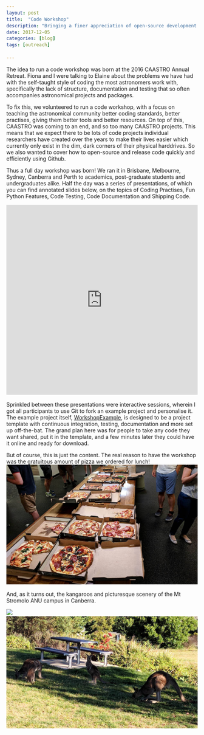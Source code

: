 ```yaml
---
layout: post
title:  "Code Workshop"
description: "Bringing a finer appreciation of open-source development to the astronomical masses!"
date: 2017-12-05
categories: [blog]
tags: [outreach]

---
```


The idea to run a code workshop was born at the 2016 CAASTRO Annual Retreat. Fiona and I were talking to Elaine
about the problems we have had with the self-taught style of coding the most astronomers work with, specifically
the lack of structure, documentation and testing that so often accompanies astronomical projects and packages.

To fix this, we volunteered to run a code workshop, with a focus on teaching the astronomical community
better coding standards, better practises, giving them better tools and better resources. On top of this, 
CAASTRO was coming to an end, and so too many CAASTRO projects. This means that we expect there to be lots of 
code projects individual researchers have created over the years to make their lives easier which currently
only exist in the dim, dark corners of their physical harddrives. So we also wanted to cover how to open-source
and release code quickly and efficiently using Github.

Thus a full day workshop was born! We ran it in Brisbane, Melbourne, Sydney, Canberra and Perth
to academics, post-graduate students and undergraduates alike. Half the day was a series of presentations,
of which you can find annotated slides below, on the topics of Coding Practises, Fun Python Features, Code Testing,
Code Documentation and Shipping Code.


<iframe src="https://drive.google.com/file/d/1SwTiAw-c26Ui5NjXQNFPt4M9lZijIx5c/preview" width="100%" height="500px" style="border: none;"></iframe>


Sprinkled between these presentations were interactive sessions, wherein I got all participants to use Git to
fork an example project and personalise it. The example project itself, [WorkshopExample](https://github.com/Samreay/WorkshopExample),
is designed to be a project template with continuous integration, testing, documentation and more set up off-the-bat.
The grand plan here was for people to take any code they want shared, put it in the template, and a few minutes
later they could have it online and ready for download.

But of course, this is just the content. The real reason to have the workshop was the gratuitous amount
of pizza we ordered for lunch!
![](pizza.jpg)

And, as it turns out, the kangaroos and picturesque scenery of the Mt Stromolo ANU campus in Canberra.

![](cover.jpg)
![](anu2.jpg)
